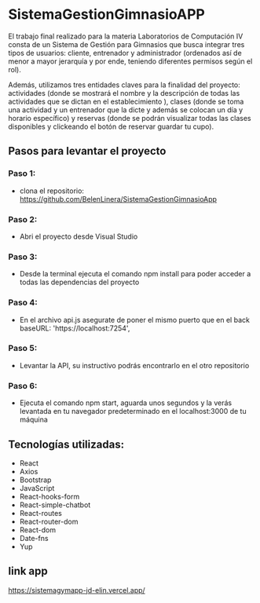 # SistemaGestionGimnasioAPP

El trabajo final realizado para la materia Laboratorios de Computación IV consta de un Sistema de Gestión para Gimnasios que busca integrar tres tipos de usuarios: cliente, entrenador y administrador (ordenados así de menor a mayor jerarquía y por ende, teniendo diferentes permisos según el rol).

Además, utilizamos tres entidades claves para la finalidad del proyecto: actividades (donde se mostrará el nombre y la descripción de todas las actividades que se dictan en el establecimiento ), clases (donde se toma una actividad y un entrenador que la dicte y además se colocan un día y horario específico) y reservas (donde se podrán visualizar todas las clases disponibles y clickeando el botón de reservar guardar tu cupo).

## Pasos para levantar el proyecto

### Paso 1: 
* clona el repositorio: https://github.com/BelenLinera/SistemaGestionGimnasioApp
### Paso 2:
* Abri el proyecto desde Visual Studio
### Paso 3:
* Desde la terminal ejecuta el comando npm install para poder acceder a todas las dependencias del proyecto 
### Paso 4:
* En el archivo api.js asegurate de poner el mismo puerto que en el back baseURL: 'https://localhost:7254',
### Paso 5:
* Levantar la API, su instructivo podrás encontrarlo en el otro repositorio
### Paso 6:
* Ejecuta el comando npm start, aguarda unos segundos y la verás levantada en tu navegador predeterminado en el localhost:3000 de tu máquina 


## Tecnologías utilizadas:

* React
* Axios
* Bootstrap
* JavaScript
* React-hooks-form
* React-simple-chatbot
* React-routes
* React-router-dom
* React-dom
* Date-fns
* Yup

## link app
https://sistemagymapp-jd-elin.vercel.app/
